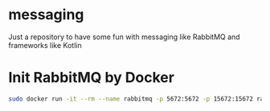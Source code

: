 # messaging

Just a repository to have some fun with messaging like RabbitMQ and frameworks like Kotlin

# Init RabbitMQ by Docker

```sh
sudo docker run -it --rm --name rabbitmq -p 5672:5672 -p 15672:15672 rabbitmq:3.13-management
```
